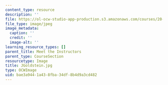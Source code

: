 ```yaml
---
content_type: resource
description: ''
file: https://ol-ocw-studio-app-production.s3.amazonaws.com/courses/20-219-becoming-the-next-bill-nye-writing-and-hosting-the-educational-show-january-iap-2015/bae3a9441a438fba34df8b4d9a3cd482_JGoldstein.jpg
file_type: image/jpeg
image_metadata:
  caption: ''
  credit: ''
  image-alt: ''
learning_resource_types: []
parent_title: Meet the Instructors
parent_type: CourseSection
resourcetype: Image
title: JGoldstein.jpg
type: OCWImage
uid: bae3a944-1a43-8fba-34df-8b4d9a3cd482
---
```

